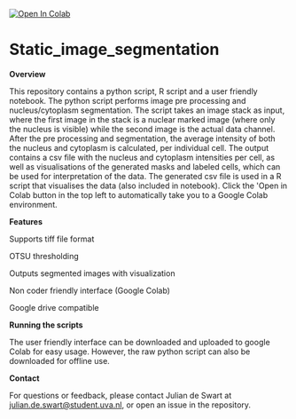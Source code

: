 [![Open In Colab](https://colab.research.google.com/assets/colab-badge.svg)](https://colab.research.google.com/github/JuliandeSwart/Static_image_segmentation/blob/main/User_friendly_Colab_interface.ipynb)


# Static_image_segmentation

**Overview**

This repository contains a python script, R script and a user friendly notebook. The python script performs image pre processing and nucleus/cytoplasm segmentation. The script takes an image stack as input, where the first image in the stack is a nuclear marked image (where only the nucleus is visible) while the second image is the actual data channel. After the pre processing and segmentation, the average intensity of both the nucleus and cytoplasm is calculated, per individual cell. The output contains a csv file with the nucleus and cytoplasm intensities per cell, as well as visualisations of the generated masks and labeled cells, which can be used for interpretation of the data. The generated csv file is used in a R script that visualises the data (also included in notebook). Click the 'Open in Colab button in the top left to automatically take you to a Google Colab environment.


**Features**

Supports tiff file format

OTSU thresholding 

Outputs segmented images with visualization

Non coder friendly interface (Google Colab)

Google drive compatible


**Running the scripts**

The user friendly interface can be downloaded and uploaded to google Colab for easy usage. However, the raw python script can also be downloaded for offline use. 


**Contact**

For questions or feedback, please contact Julian de Swart at julian.de.swart@student.uva.nl, or open an issue in the repository.


